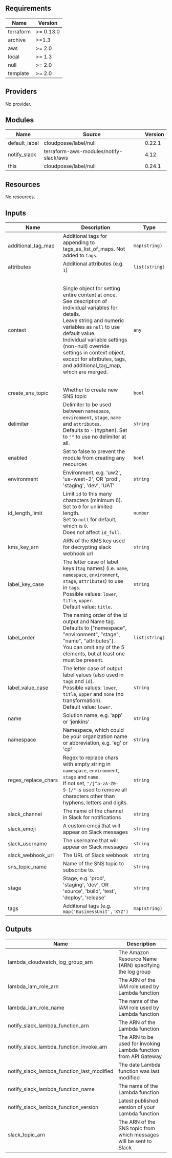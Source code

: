 <!-- markdownlint-disable -->
## Requirements

| Name | Version |
|------|---------|
| terraform | >= 0.13.0 |
| archive | >=1.3 |
| aws | >= 2.0 |
| local | >= 1.3 |
| null | >= 2.0 |
| template | >= 2.0 |

## Providers

No provider.

## Modules

| Name | Source | Version |
|------|--------|---------|
| default_label | cloudposse/label/null | 0.22.1 |
| notify_slack | terraform-aws-modules/notify-slack/aws | 4.12 |
| this | cloudposse/label/null | 0.24.1 |

## Resources

No resources.

## Inputs

| Name | Description | Type | Default | Required |
|------|-------------|------|---------|:--------:|
| additional\_tag\_map | Additional tags for appending to tags\_as\_list\_of\_maps. Not added to `tags`. | `map(string)` | `{}` | no |
| attributes | Additional attributes (e.g. `1`) | `list(string)` | `[]` | no |
| context | Single object for setting entire context at once.<br>See description of individual variables for details.<br>Leave string and numeric variables as `null` to use default value.<br>Individual variable settings (non-null) override settings in context object,<br>except for attributes, tags, and additional\_tag\_map, which are merged. | `any` | <pre>{<br>  "additional_tag_map": {},<br>  "attributes": [],<br>  "delimiter": null,<br>  "enabled": true,<br>  "environment": null,<br>  "id_length_limit": null,<br>  "label_key_case": null,<br>  "label_order": [],<br>  "label_value_case": null,<br>  "name": null,<br>  "namespace": null,<br>  "regex_replace_chars": null,<br>  "stage": null,<br>  "tags": {}<br>}</pre> | no |
| create\_sns\_topic | Whether to create new SNS topic | `bool` | `true` | no |
| delimiter | Delimiter to be used between `namespace`, `environment`, `stage`, `name` and `attributes`.<br>Defaults to `-` (hyphen). Set to `""` to use no delimiter at all. | `string` | `null` | no |
| enabled | Set to false to prevent the module from creating any resources | `bool` | `null` | no |
| environment | Environment, e.g. 'uw2', 'us-west-2', OR 'prod', 'staging', 'dev', 'UAT' | `string` | `null` | no |
| id\_length\_limit | Limit `id` to this many characters (minimum 6).<br>Set to `0` for unlimited length.<br>Set to `null` for default, which is `0`.<br>Does not affect `id_full`. | `number` | `null` | no |
| kms\_key\_arn | ARN of the KMS key used for decrypting slack webhook url | `string` | `""` | no |
| label\_key\_case | The letter case of label keys (`tag` names) (i.e. `name`, `namespace`, `environment`, `stage`, `attributes`) to use in `tags`.<br>Possible values: `lower`, `title`, `upper`.<br>Default value: `title`. | `string` | `null` | no |
| label\_order | The naming order of the id output and Name tag.<br>Defaults to ["namespace", "environment", "stage", "name", "attributes"].<br>You can omit any of the 5 elements, but at least one must be present. | `list(string)` | `null` | no |
| label\_value\_case | The letter case of output label values (also used in `tags` and `id`).<br>Possible values: `lower`, `title`, `upper` and `none` (no transformation).<br>Default value: `lower`. | `string` | `null` | no |
| name | Solution name, e.g. 'app' or 'jenkins' | `string` | `null` | no |
| namespace | Namespace, which could be your organization name or abbreviation, e.g. 'eg' or 'cp' | `string` | `null` | no |
| regex\_replace\_chars | Regex to replace chars with empty string in `namespace`, `environment`, `stage` and `name`.<br>If not set, `"/[^a-zA-Z0-9-]/"` is used to remove all characters other than hyphens, letters and digits. | `string` | `null` | no |
| slack\_channel | The name of the channel in Slack for notifications | `string` | n/a | yes |
| slack\_emoji | A custom emoji that will appear on Slack messages | `string` | `":aws:"` | no |
| slack\_username | The username that will appear on Slack messages | `string` | n/a | yes |
| slack\_webhook\_url | The URL of Slack webhook | `string` | n/a | yes |
| sns\_topic\_name | Name of the SNS topic to subscribe to. | `string` | `""` | no |
| stage | Stage, e.g. 'prod', 'staging', 'dev', OR 'source', 'build', 'test', 'deploy', 'release' | `string` | `null` | no |
| tags | Additional tags (e.g. `map('BusinessUnit','XYZ')` | `map(string)` | `{}` | no |

## Outputs

| Name | Description |
|------|-------------|
| lambda\_cloudwatch\_log\_group\_arn | The Amazon Resource Name (ARN) specifying the log group |
| lambda\_iam\_role\_arn | The ARN of the IAM role used by Lambda function |
| lambda\_iam\_role\_name | The name of the IAM role used by Lambda function |
| notify\_slack\_lambda\_function\_arn | The ARN of the Lambda function |
| notify\_slack\_lambda\_function\_invoke\_arn | The ARN to be used for invoking Lambda function from API Gateway |
| notify\_slack\_lambda\_function\_last\_modified | The date Lambda function was last modified |
| notify\_slack\_lambda\_function\_name | The name of the Lambda function |
| notify\_slack\_lambda\_function\_version | Latest published version of your Lambda function |
| slack\_topic\_arn | The ARN of the SNS topic from which messages will be sent to Slack |
<!-- markdownlint-restore -->
